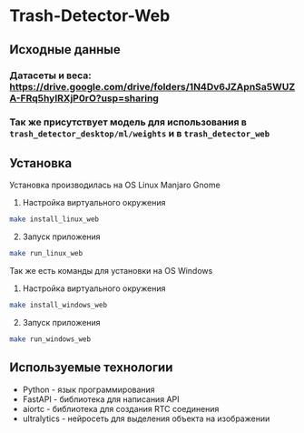 # Trash-Detector-Web

## Исходные данные

### Датасеты и веса: https://drive.google.com/drive/folders/1N4Dv6JZApnSa5WUZA-FRq5hyIRXjP0rO?usp=sharing

### Так же присутствует модель для использования в ```trash_detector_desktop/ml/weights``` и в ```trash_detector_web```

## Установка

Установка производилась на OS Linux Manjaro Gnome

1. Настройка виртуального окружения
```bash
make install_linux_web
```

2. Запуск приложения
```bash
make run_linux_web
```

Так же есть команды для установки на ОS Windows

1. Настройка виртуального окружения
```bash
make install_windows_web
```

2. Запуск приложения
```bash
make run_windows_web
```

## Используемые технологии

- Python - язык программирования
- FastAPI - библиотека для написания API
- aiortc - библиотека для создания RTC соединения
- ultralytics - нейросеть для выделения объекта на изображении
